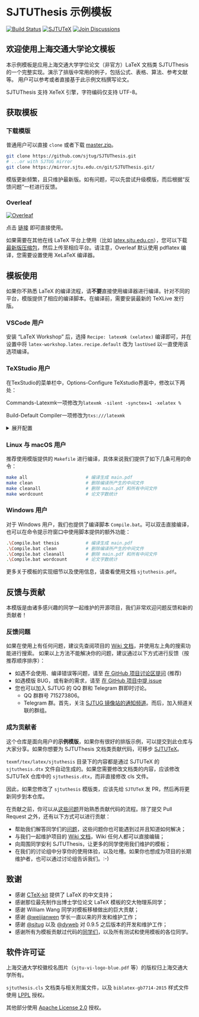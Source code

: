 # SJTUThesis 示例模板

[![Build Status](https://github.com/sjtug/SJTUThesis/actions/workflows/build.yml/badge.svg)](https://github.com/sjtug/SJTUThesis/actions)
[![SJTUTeX](https://img.shields.io/badge/SJTUTheis-v1.0.0rc7-green.svg)](https://github.com/sjtug/SJTUTeX) 
[![Join Discussions](https://img.shields.io/github/discussions/sjtug/SJTUThesis)](https://github.com/sjtug/SJTUThesis/discussions)

## 欢迎使用上海交通大学论文模板

本示例模板是应用上海交通大学学位论文（非官方）LaTeX 文档类 SJTUThesis 的一个完整实现。演示了排版中常用的例子，包括公式、表格、算法、参考文献等。
用户可以参考或者直接基于此示例文档撰写论文。

SJTUThesis 支持 XeTeX 引擎，字符编码仅支持 UTF-8。

## 获取模板

### 下载模版

普通用户可以直接 `clone` 或者下载 [master.zip](https://github.com/sjtug/SJTUThesis/archive/refs/heads/master.zip)。

```bash
git clone https://github.com/sjtug/SJTUThesis.git
# ...or with SJTUG mirror
git clone https://mirror.sjtu.edu.cn/git/SJTUThesis.git/
```

模版更新频繁，且只维护最新版。如有问题，可以先尝试升级模版，而后根据“反馈问题”一栏进行反馈。

### Overleaf

[![Overleaf](https://img.shields.io/badge/overleaf-sjtuthesis-green.svg)](https://www.overleaf.com/latex/templates/sjtuthesis-latex-thesis-template-for-shanghai-jiao-tong-university/mkdwbyjbtfgg?r=sdkbtJ4qGS8kDZQQ&rm=d&rs=b)

点击 [链接](https://www.overleaf.com/latex/templates/sjtuthesis-latex-thesis-template-for-shanghai-jiao-tong-university/mkdwbyjbtfgg?r=sdkbtJ4qGS8kDZQQ&rm=d&rs=b) 即可直接使用。

如果需要在其他在线 LaTeX 平台上使用（比如 [latex.sjtu.edu.cn](https://latex.sjtu.edu.cn)），您可以下载 [最新版压缩包](https://github.com/sjtug/SJTUThesis/archive/refs/heads/master.zip)，然后上传至相应平台。请注意，Overleaf 默认使用 pdflatex 编译，您需要设置使用 XeLaTeX 编译器。

## 模板使用

如果你不熟悉 LaTeX 的编译流程，请**不要**直接使用编译器进行编译。针对不同的平台，模版提供了相应的编译脚本。在编译前，需要安装最新的 TeXLive 发行版。

### VSCode 用户

安装 “LaTeX Workshop” 后，选择 `Recipe: latexmk (xelatex)` 编译即可，并在设置中将 `latex-workshop.latex.recipe.default` 改为 `lastUsed` 以一直使用该选项编译。

### TeXStudio 用户

在TexStudio的菜单栏中，Options-Configure TeXstudio界面中，修改以下两处：

Commands-Latexmk一项修改为`latexmk -silent -synctex=1 -xelatex %`

Build-Default Compiler一项修改为`txs:///latexmk`

<details>

<summary>展开配置</summary>

<img src="https://user-images.githubusercontent.com/84025388/142163308-3d31f905-af78-40cb-bff1-851cdab04c87.png" width=500px/>

<img src="https://user-images.githubusercontent.com/84025388/142163346-63ec7b7e-932f-44c5-90c4-3b35e435545d.png" width=500px/>

</details>

### Linux 与 macOS 用户

推荐使用模版提供的 `Makefile` 进行编译，具体来说我们提供了如下几条可用的命令：

```bash
make all                      # 编译生成 main.pdf
make clean                    # 删除编译所产生的中间文件
make cleanall                 # 删除 main.pdf 和所有中间文件
make wordcount                # 论文字数统计
```

### Windows 用户

对于 Windows 用户，我们也提供了编译脚本 `Compile.bat`。可以双击直接编译，也可以在命令提示符窗口中使用脚本提供的额外功能：

```bash
.\Compile.bat thesis          # 编译生成 main.pdf
.\Compile.bat clean           # 删除编译所产生的中间文件
.\Compile.bat cleanall        # 删除 main.pdf 和所有中间文件
.\Compile.bat wordcount       # 论文字数统计
```

更多关于模板的实现细节以及使用信息，请查看使用文档 `sjtuthesis.pdf`。

## 反馈与贡献

本模版是由诸多感兴趣的同学一起维护的开源项目，我们非常欢迎问题反馈和新的贡献者！

### 反馈问题

如果在使用上有任何问题，建议先查阅项目的 [Wiki 文档](https://github.com/sjtug/SJTUThesis/wiki)，并使用左上角的搜索功能进行搜索。
如果以上方法不能解决你的问题，建议通过以下方式进行反馈（按推荐顺序排序）：

* 如遇不会使用、编译错误等问题，请至 [在 GitHub 项目讨论区提问](https://github.com/sjtug/SJTUThesis/discussions) (推荐)
* 如遇模版 BUG，或有新的需求，请至 [在 GitHub 项目中提 issue](https://github.com/sjtug/SJTUThesis/issues)
* 您也可以加入 SJTUG 的 QQ 群和 Telegram 群即时讨论。
    * QQ 群群号 715273806。
    * Telegram 群。首先，关注 [SJTUG 镜像站的通知频道](https://t.me/sjtug_mirrors_news)。而后，加入频道关联的群组。

### 成为贡献者

这个仓库是面向用户的**示例模版**，如果你有很好的排版示例，可以提交到此仓库与大家分享。如果你想要为 SJTUThesis 文档类贡献代码，可移步 [SJTUTeX](https://github.com/sjtug/SJTUTeX)。

`texmf/tex/latex/sjtuthesis` 目录下的内容都是通过 SJTUTeX 的 `sjtuthesis.dtx` 文件自动生成的。如果您需要修改文档类的内容，应该修改 SJTUTeX 仓库中的 `sjtuthesis.dtx`，而非直接修改 cls 文件。

因此，如果您修改了 `sjtuthesis` 模版类，应该先给 `SJTUTeX` 发 PR，然后再将更新同步到本仓库。

在贡献之前，你可以从[这些问题](https://github.com/sjtug/SJTUThesis/issues?q=is%3Aissue+is%3Aopen+label%3Agood-first-issue)开始熟悉贡献代码的流程。除了提交 Pull Request 之外，还有以下方式可以进行贡献：

* 帮助我们解答同学们的[问题](https://github.com/sjtug/SJTUThesis/discussions)，这些问题你也可能遇到过并且知道如何解决；
* 与我们一起维护项目的 [Wiki 文档](https://github.com/sjtug/SJTUThesis/wiki)，Wiki 任何人都可以直接编辑；
* 向周围同学安利 SJTUThesis，让更多的同学使用我们维护的模板；
* 在我们的讨论组中分享你的使用体验，以及吐槽。如果你也想成为项目的长期维护者，也可以通过讨论组告诉我们。:-)


## 致谢

* 感谢 [CTeX-kit](https://github.com/CTeX-org/ctex-kit) 提供了 LaTeX 的中文支持；
* 感谢那位最先制作出博士学位论文 LaTeX 模板的交大物理系同学；
* 感谢 William Wang 同学对模板移植做出的巨大贡献；
* 感谢 [@weijianwen](https://github.com/weijianwen) 学长一直以来的开发和维护工作；
* 感谢 [@sjtug](https://github.com/sjtug) 以及 [@dyweb](https://github.com/dyweb) 对 0.9.5 之后版本的开发和维护工作；
* 感谢所有为模板贡献过代码的[同学们](https://github.com/sjtug/SJTUThesis/graphs/contributors)，以及所有测试和使用模板的各位同学。

## 软件许可证

上海交通大学校徽校名图片（`sjtu-vi-logo-blue.pdf` 等）的版权归上海交通大学所有。

`sjtuthesis.cls` 文档类与相关附属文件，以及 `biblatex-gb7714-2015` 样式文件使用 [LPPL](https://www.latex-project.org/lppl.txt) 授权。

其他部分使用 [Apache License 2.0](LICENSE) 授权。
